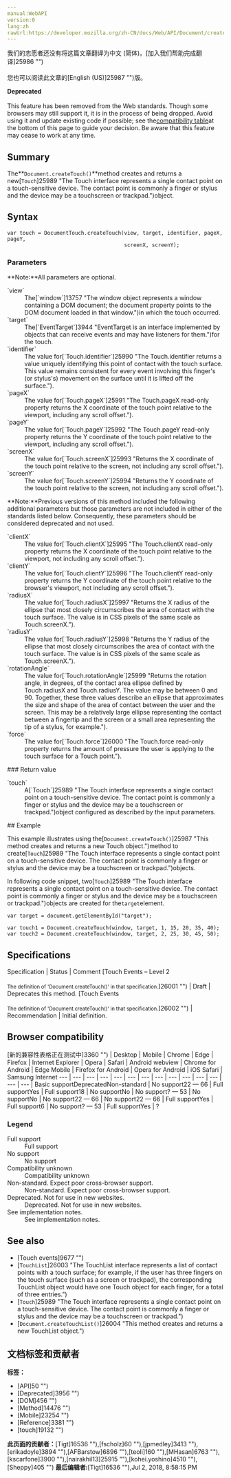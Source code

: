 ```yaml
---
manual:WebAPI
version:0
lang:zh
rawUrl:https://developer.mozilla.org/zh-CN/docs/Web/API/Document/createTouch
---
```




<bdi>我们的志愿者还没有将这篇文章翻译为<bdi>中文 (简体)</bdi>。[加入我们帮助完成翻译]25986 "")<br></br>您也可以阅读此文章的[English (US)]25987 "")版。</bdi>






**Deprecated**<br></br>This feature has been removed from the Web standards. Though some browsers may still support it, it is in the process of being dropped. Avoid using it and update existing code if possible; see the[compatibility table](%8968#Browser_compatibility "")at the bottom of this page to guide your decision. Be aware that this feature may cease to work at any time.



## Summary<a name="Summary"></a>


The**`Document.createTouch()`**method creates and returns a new[`Touch`]25989 "The Touch interface represents a single contact point on a touch-sensitive device. The contact point is commonly a finger or stylus and the device may be a touchscreen or trackpad.")object.


## Syntax<a name="Syntax"></a>

```
var touch = DocumentTouch.createTouch(view, target, identifier, pageX, pageY,
                                      screenX, screenY);
```

### Parameters<a name="Parameters"></a>
**Note:**All parameters are optional.
<dl><dt id=''>`view`</dt><dd>The[`window`]13757 "The window object represents a window containing a DOM document; the document property points to the DOM document loaded in that window.")in which the touch occurred.</dd><dt id=''>`target`</dt><dd>The[`EventTarget`]3944 "EventTarget is an interface implemented by objects that can receive events and may have listeners for them.")for the touch.</dd><dt id=''>`identifier`</dt><dd>The value for[`Touch.identifier`]25990 "The Touch.identifier returns a value uniquely identifying this point of contact with the touch surface. This value remains consistent for every event involving this finger's (or stylus's) movement on the surface until it is lifted off the surface.").</dd><dt id=''>`pageX`</dt><dd>The value for[`Touch.pageX`]25991 "The Touch.pageX read-only property returns the X coordinate of the touch point relative to the viewport, including any scroll offset.").</dd><dt id=''>`pageY`</dt><dd>The value for[`Touch.pageY`]25992 "The Touch.pageY read-only property returns the Y coordinate of the touch point relative to the viewport, including any scroll offset.").</dd><dt id=''>`screenX`</dt><dd>The value for[`Touch.screenX`]25993 "Returns the X coordinate of the touch point relative to the screen, not including any scroll offset.").</dd><dt id=''>`screenY`</dt><dd>The value for[`Touch.screenY`]25994 "Returns the Y coordinate of the touch point relative to the screen, not including any scroll offset.").</dd></dl>**Note:**Previous versions of this method included the following additional parameters but those parameters are not included in either of the standards listed below. Consequently, these parameters should be considered deprecated and not used.
<dl><dt id=''>`clientX`</dt><dd>The value for[`Touch.clientX`]25995 "The Touch.clientX read-only property returns the X coordinate of the touch point relative to the viewport, not including any scroll offset.").</dd><dt id=''>`clientY`</dt><dd>The value for[`Touch.clientY`]25996 "The Touch.clientY read-only property returns the Y coordinate of the touch point relative to the browser's viewport, not including any scroll offset.").</dd><dt id=''>`radiusX`</dt><dd>The value for[`Touch.radiusX`]25997 "Returns the X radius of the ellipse that most closely circumscribes the area of contact with the touch surface. The value is in CSS pixels of the same scale as Touch.screenX.").</dd><dt id=''>`radiusY`</dt><dd>The value for[`Touch.radiusY`]25998 "Returns the Y radius of the ellipse that most closely circumscribes the area of contact with the touch surface. The value is in CSS pixels of the same scale as Touch.screenX.").</dd><dt id=''>`rotationAngle`</dt><dd>The value for[`Touch.rotationAngle`]25999 "Returns the rotation angle, in degrees, of the contact area ellipse defined by Touch.radiusX and Touch.radiusY. The value may be between 0 and 90. Together, these three values describe an ellipse that approximates the size and shape of the area of contact between the user and the screen. This may be a relatively large ellipse representing the contact between a fingertip and the screen or a small area representing the tip of a stylus, for example.").</dd><dt id=''>`force`</dt><dd>The value for[`Touch.force`]26000 "The Touch.force read-only property returns the amount of pressure the user is applying to the touch surface for a Touch point.").</dd></dl>
### Return value<a name="Return_value"></a>
<dl><dt id=''>`touch`</dt><dd>A[`Touch`]25989 "The Touch interface represents a single contact point on a touch-sensitive device. The contact point is commonly a finger or stylus and the device may be a touchscreen or trackpad.")object configured as described by the input parameters.</dd></dl>
## Example<a name="Example"></a>


This example illustrates using the[`Document.createTouch()`]25987 "This method creates and returns a new Touch object.")method to create[`Touch`]25989 "The Touch interface represents a single contact point on a touch-sensitive device. The contact point is commonly a finger or stylus and the device may be a touchscreen or trackpad.")objects.



In following code snippet, two[`Touch`]25989 "The Touch interface represents a single contact point on a touch-sensitive device. The contact point is commonly a finger or stylus and the device may be a touchscreen or trackpad.")objects are created for the`target`element.


```
var target = document.getElementById("target");

var touch1 = Document.createTouch(window, target, 1, 15, 20, 35, 40);
var touch2 = Document.createTouch(window, target, 2, 25, 30, 45, 50);
```

## Specifications<a name="Specifications"></a>
Specification | Status | Comment 
[Touch Events – Level 2<br></br><small>The definition of &#39;Document.createTouch()&#39; in that specification.</small>]26001 "") | Draft | Deprecates this method. 
[Touch Events<br></br><small>The definition of &#39;Document.createTouch()&#39; in that specification.</small>]26002 "") | Recommendation | Initial definition. 


## Browser compatibility<a name="Browser_compatibility"></a>
[新的兼容性表格正在测试中<i></i>]3360 "")
 | <abbr>Desktop<i></i></abbr> | <abbr>Mobile<i></i></abbr> 
 | <abbr>Chrome<i></i></abbr> | <abbr>Edge<i></i></abbr> | <abbr>Firefox<i></i></abbr> | <abbr>Internet Explorer<i></i></abbr> | <abbr>Opera<i></i></abbr> | <abbr>Safari<i></i></abbr> | <abbr>Android webview<i></i></abbr> | <abbr>Chrome for Android<i></i></abbr> | <abbr>Edge Mobile<i></i></abbr> | <abbr>Firefox for Android<i></i></abbr> | <abbr>Opera for Android<i></i></abbr> | <abbr>iOS Safari<i></i></abbr> | <abbr>Samsung Internet<i></i></abbr> 
 ---  |  ---  |  ---  |  ---  |  ---  |  ---  |  ---  |  ---  |  ---  |  ---  |  ---  |  ---  |  ---  |  ---  | 
Basic support<abbr>Deprecated<i></i></abbr><abbr>Non-standard<i></i></abbr> | <abbr>No support</abbr>22 — 66 | <abbr>Full support</abbr>Yes | <abbr>Full support</abbr>18 | <abbr>No support</abbr>No | <abbr>No support</abbr>? — 53 | <abbr>No support</abbr>No | <abbr>No support</abbr>22 — 66 | <abbr>No support</abbr>22 — 66 | <abbr>Full support</abbr>Yes | <abbr>Full support</abbr>6 | <abbr>No support</abbr>? — 53 | <abbr>Full support</abbr>Yes | <abbr>?</abbr> 


### Legend<a name="Legend"></a>
<dl><dt id=''><abbr>Full support</abbr></dt><dd>Full support</dd><dt id=''><abbr>No support</abbr></dt><dd>No support</dd><dt id=''><abbr>Compatibility unknown</abbr></dt><dd>Compatibility unknown</dd><dt id=''><abbr>Non-standard. Expect poor cross-browser support.<i></i></abbr></dt><dd>Non-standard. Expect poor cross-browser support.</dd><dt id=''><abbr>Deprecated. Not for use in new websites.<i></i></abbr></dt><dd>Deprecated. Not for use in new websites.</dd><dt id=''><abbr>See implementation notes.<i></i></abbr></dt><dd>See implementation notes.</dd></dl>

## See also<a name="See_also"></a>

* [Touch events]9677 "")
* [`TouchList`]26003 "The TouchList interface represents a list of contact points with a touch surface; for example, if the user has three fingers on the touch surface (such as a screen or trackpad), the corresponding TouchList object would have one Touch object for each finger, for a total of three entries.")
* [`Touch`]25989 "The Touch interface represents a single contact point on a touch-sensitive device. The contact point is commonly a finger or stylus and the device may be a touchscreen or trackpad.")
* [`Document.createTouchList()`]26004 "This method creates and returns a new TouchList object.")



## 文档标签和贡献者
**标签：**
* [API]50 "")
* [Deprecated]3956 "")
* [DOM]456 "")
* [Method]14476 "")
* [Mobile]23254 "")
* [Reference]3381 "")
* [touch]19132 "")

**此页面的贡献者：**[Tigt]16536 ""),[fscholz]60 ""),[jpmedley]3413 ""),[erikadoyle]3894 ""),[AFBarstow]6896 ""),[teoli]160 ""),[MHasan]6763 ""),[kscarfone]3900 ""),[nairakhil13]25915 ""),[kohei.yoshino]4510 ""),[Sheppy]405 "")
**最后编辑者:**[Tigt]16536 ""),<time>Jul 2, 2018, 8:58:15 PM</time>


